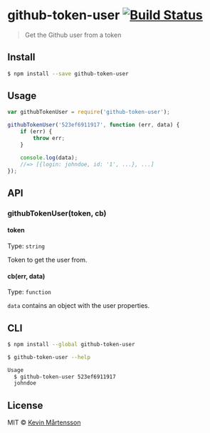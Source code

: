 # github-token-user [![Build Status](http://img.shields.io/travis/kevva/github-token-user.svg?style=flat)](https://travis-ci.org/kevva/github-token-user)

> Get the Github user from a token

## Install

```bash
$ npm install --save github-token-user
```

## Usage

```js
var githubTokenUser = require('github-token-user');

githubTokenUser('523ef6911917', function (err, data) {
	if (err) {
		throw err;
	}

	console.log(data);
	//=> [{login: johndoe, id: '1', ...}, ...]
});
```

## API

### githubTokenUser(token, cb)

#### token

Type: `string`

Token to get the user from.

#### cb(err, data)

Type: `function`

`data` contains an object with the user properties.

## CLI

```sh
$ npm install --global github-token-user
```

```sh
$ github-token-user --help

Usage
  $ github-token-user 523ef6911917
  johndoe
```

## License

MIT © [Kevin Mårtensson](https://github.com/kevva)
